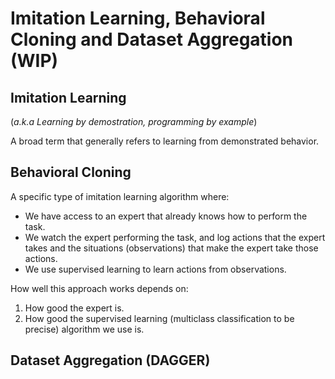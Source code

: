 # Imitation Learning, Behavioral Cloning and Dataset Aggregation (WIP)

## Imitation Learning

(*a.k.a Learning by demostration, programming by example*)

A broad term that generally refers to learning from demonstrated behavior.



## Behavioral Cloning

A specific type of imitation learning algorithm where:

- We have access to an expert that already knows how to perform the task.
- We watch the expert performing the task, and log actions that the expert takes and the situations (observations) that make the expert take those actions.
- We use supervised learning to learn actions from observations.



How well this approach works depends on:

1. How good the expert is.
2. How good the supervised learning (multiclass classification to be precise) algorithm we use is.



## Dataset Aggregation (DAGGER)

